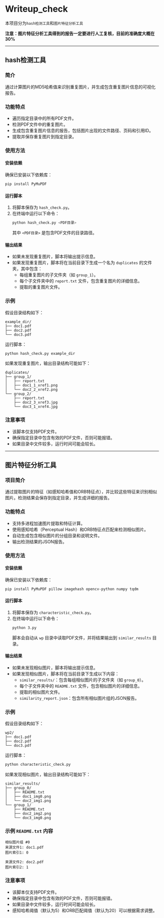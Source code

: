 # Writeup_check

本项目分为`hash检测工具`和`图片特征分析工具`

**注意：图片特征分析工具得到的报告一定要进行人工复核，目前的准确度大概在30%**

---

## hash检测工具

### 简介
通过计算图片的MD5哈希值来识别重复图片，并生成包含重复图片信息的可视化报告。

### 功能特点
- 遍历指定目录中的所有PDF文件。
- 检测PDF文件中的重复图片。
- 生成包含重复图片信息的报告，包括图片出现的文件路径、页码和引用ID。
- 提取并保存重复图片到指定目录。

### 使用方法

#### 安装依赖
确保已安装以下依赖库：
```bash
pip install PyMuPDF
```

#### 运行脚本
1. 将脚本保存为 `hash_check.py`。
2. 在终端中运行以下命令：
   ```bash
   python hash_check.py <PDF目录>
   ```
   其中 `<PDF目录>` 是包含PDF文件的目录路径。

#### 输出结果
- 如果未发现重复图片，脚本将输出提示信息。
- 如果发现重复图片，脚本将在当前目录下生成一个名为 `duplicates` 的文件夹，其中包含：
  - 每组重复图片的子文件夹（如 `group_1`）。
  - 每个子文件夹中的 `report.txt` 文件，包含重复图片的详细信息。
  - 提取的重复图片文件。

### 示例
假设目录结构如下：
```
example_dir/
├── doc1.pdf
├── doc2.pdf
└── doc3.pdf
```
运行脚本：
```bash
python hash_check.py example_dir
```
如果发现重复图片，输出目录结构可能如下：
```
duplicates/
├── group_1/
│   ├── report.txt
│   ├── doc1_1_xref1.png
│   └── doc2_2_xref2.png
└── group_2/
    ├── report.txt
    ├── doc2_3_xref3.jpg
    └── doc3_1_xref4.jpg
```

### 注意事项
- 该脚本仅支持PDF文件。
- 确保指定目录中包含有效的PDF文件，否则可能报错。
- 如果目录中文件较多，运行时间可能会较长。

---

## 图片特征分析工具

### 项目简介
通过提取图片的特征（如感知哈希值和ORB特征点），并比较这些特征来识别相似图片。检测结果会保存到指定目录，并生成详细的报告。

### 功能特点
- 支持多进程加速图片提取和特征计算。
- 使用感知哈希（Perceptual Hash）和ORB特征点匹配来检测相似图片。
- 自动生成包含相似图片的分组目录和说明文件。
- 输出检测结果的JSON报告。

### 使用方法

#### 安装依赖
确保已安装以下依赖库：
```bash
pip install PyMuPDF pillow imagehash opencv-python numpy tqdm
```

#### 运行脚本
1. 将脚本保存为 `characteristic_check.py`。
2. 在终端中运行以下命令：
   ```bash
   python 3.py
   ```
   脚本会自动从 `wp` 目录中读取PDF文件，并将结果输出到 `similar_results` 目录。

#### 输出结果
- 如果未发现相似图片，脚本将输出提示信息。
- 如果发现相似图片，脚本将在当前目录下生成以下内容：
  - `similar_results/`：包含每组相似图片的子文件夹（如 `group_0`）。
  - 每个子文件夹中的 `README.txt` 文件，包含相似图片的详细信息。
  - 提取的相似图片文件。
  - `similarity_report.json`：包含所有相似图片组的JSON报告。

### 示例
假设目录结构如下：
```
wp2/
├── doc1.pdf
├── doc2.pdf
└── doc3.pdf
```
运行脚本：
```bash
python characteristic_check.py
```
如果发现相似图片，输出目录结构可能如下：
```
similar_results/
├── group_0/
│   ├── README.txt
│   ├── doc1_img0.png
│   └── doc2_img1.png
└── group_1/
    ├── README.txt
    ├── doc2_img2.png
    └── doc3_img0.png
```

### 示例 `README.txt` 内容
```
相似图片组 #0
来源文件1: doc1.pdf
图片索引1: 0

来源文件2: doc2.pdf
图片索引2: 1
```

### 注意事项
- 该脚本仅支持PDF文件。
- 确保指定目录中包含有效的PDF文件，否则可能报错。
- 如果目录中文件较多，运行时间可能会较长。
- 感知哈希阈值（默认为5）和ORB匹配阈值（默认为20）可以根据需求调整。

